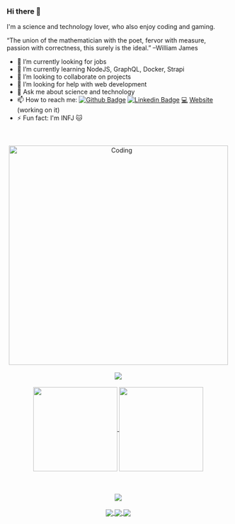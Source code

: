 ### Hi there 👋
I'm a science and technology lover, who also enjoy coding and gaming.

 “The union of the mathematician with the poet, fervor with measure, passion with correctness, this surely is the ideal.”
  –William James

- 🔭 I’m currently looking for jobs
- 🌱 I’m currently learning NodeJS, GraphQL, Docker, Strapi
- 👯 I’m looking to collaborate on projects
- 🤔 I’m looking for help with web development
- 💬 Ask me about science and technology
- 📫 How to reach me: [![Github Badge](https://img.shields.io/badge/-Github-000?style=flat-square&logo=Github&logoColor=white&link=https://www.linkedin.com/in/edmilson-filho)](https://github.com/EdmilsonFerreiraF)
[![Linkedin Badge](https://img.shields.io/badge/-LinkedIn-blue?style=flat-square&logo=Linkedin&logoColor=white&link=https://www.linkedin.com/in/edmilson-filho/)](https://www.linkedin.com/in/edmilson-filho/) [💻](https://edmilsonferreira.netlify.app/) [Website](https://edmilsonferreira.netlify.app/) (working on it)
- ⚡ Fun fact: I'm INFJ :cat:

<br/>
<br/>
<div align="center">
  <img align="center" alt="Coding" width="495"src="https://cdn.hobbyconsolas.com/sites/navi.axelspringer.es/public/styles/980px/public/media/image/2020/05/final-fantasy-xiv-1948935.jpg?itok=th-Gpmp4">
</div>
<br/>

<div align="center">
  <a href="https://git.io/streak-stats">
  <!--   [![GitHub Streak](http://github-readme-streak-stats.herokuapp.com?user=edmilsonferreiraf&theme=radical&date_format=M%20j%5B%2C%20Y%5D)](https://git.io/streak-stats) -->
    <img align="center" src="http://github-readme-streak-stats.herokuapp.com?user=edmilsonferreiraf&theme=radical&date_format=M%20j%5B%2C%20Y%5D" />
  </a>
  <br/><br/>
  <a href="https://github.com/anuraghazra">
    <img align="center" height="190" src="https://github-readme-stats.vercel.app/api?username=edmilsonferreiraf&show_icons=true&theme=radical" />
  </a>
  <a href="https://github.com/anuraghazra/github-readme-stats">
    <img align="center" height="190" src="https://github-readme-stats.vercel.app/api/top-langs/?username=edmilsonferreiraf&theme=radical&layout=compact&langs_count=8" />
  </a>
</div>

<br/>
<br/>
<br/>

<div width="100%" align="center">
  <a href="https://github.com/anuraghazra/github-readme-stats">
    <img align="center" src="https://github-readme-stats.vercel.app/api/wakatime/?username=@edmilsonferreiraf" />
  </a>
  <br/>

  <br/>
  <a href="https://github.com/EdmilsonFerreiraF/react_social_media">
    <img align="center" src="https://github-readme-stats.vercel.app/api/pin/?username=edmilsonferreiraf&repo=react_social_media" />
  </a>
  <a href="https://github.com/edmilsonferreiraf/lama-frontend">
    <img align="center" src="https://github-readme-stats.vercel.app/api/pin/?username=edmilsonferreiraf&repo=lama-frontend" />
  </a>
  <a href="https://github.com/edmilsonferreiraf/loja-virtual">
    <img align="center" src="https://github-readme-stats.vercel.app/api/pin/?username=edmilsonferreiraf&repo=loja-virtual" />
  </a>
</div>
